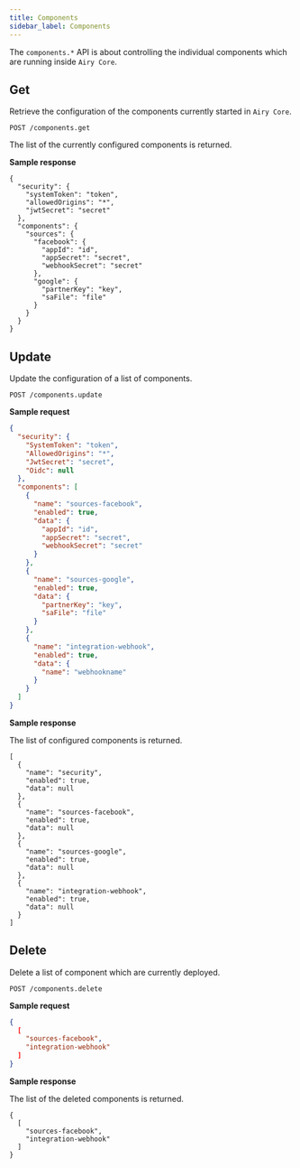 ```yaml
---
title: Components
sidebar_label: Components
---
```


The `components.*` API is about controlling the individual components which are running inside `Airy Core`.

## Get

Retrieve the configuration of the components currently started in `Airy Core`.

`POST /components.get`

The list of the currently configured components is returned.

**Sample response**

```json5
{
  "security": {
    "systemToken": "token",
    "allowedOrigins": "*",
    "jwtSecret": "secret"
  },
  "components": {
    "sources": {
      "facebook": {
        "appId": "id",
        "appSecret": "secret",
        "webhookSecret": "secret"
      },
      "google": {
        "partnerKey": "key",
        "saFile": "file"
      }
    }
  }
}
```

## Update

Update the configuration of a list of components.

`POST /components.update`

**Sample request**

```json
{
  "security": {
    "SystemToken": "token",
    "AllowedOrigins": "*",
    "JwtSecret": "secret",
    "Oidc": null
  },
  "components": [
    {
      "name": "sources-facebook",
      "enabled": true,
      "data": {
        "appId": "id",
        "appSecret": "secret",
        "webhookSecret": "secret"
      }
    },
    {
      "name": "sources-google",
      "enabled": true,
      "data": {
        "partnerKey": "key",
        "saFile": "file"
      }
    },
    {
      "name": "integration-webhook",
      "enabled": true,
      "data": {
        "name": "webhookname"
      }
    }
  ]
}
```

**Sample response**

The list of configured components is returned.

```json5
[
  {
    "name": "security",
    "enabled": true,
    "data": null
  },
  {
    "name": "sources-facebook",
    "enabled": true,
    "data": null
  },
  {
    "name": "sources-google",
    "enabled": true,
    "data": null
  },
  {
    "name": "integration-webhook",
    "enabled": true,
    "data": null
  }
]
```

## Delete

Delete a list of component which are currently deployed.

`POST /components.delete`

**Sample request**

```json
{
  [
    "sources-facebook",
    "integration-webhook"
  ]
}
```

**Sample response**

The list of the deleted components is returned.

```json5
{
  [
    "sources-facebook",
    "integration-webhook"
  ]
}
```

